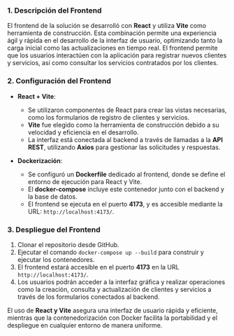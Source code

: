 
### 1. Descripción del Frontend

El frontend de la solución se desarrolló con **React** y utiliza **Vite** como herramienta de construcción. Esta combinación permite una experiencia ágil y rápida en el desarrollo de la interfaz de usuario, optimizando tanto la carga inicial como las actualizaciones en tiempo real. El frontend permite que los usuarios interactúen con la aplicación para registrar nuevos clientes y servicios, así como consultar los servicios contratados por los clientes.

### 2. Configuración del Frontend

- **React + Vite**:
  - Se utilizaron componentes de React para crear las vistas necesarias, como los formularios de registro de clientes y servicios.
  - **Vite** fue elegido como la herramienta de construcción debido a su velocidad y eficiencia en el desarrollo.
  - La interfaz está conectada al backend a través de llamadas a la **API REST**, utilizando **Axios** para gestionar las solicitudes y respuestas.

- **Dockerización**:
  - Se configuró un **Dockerfile** dedicado al frontend, donde se define el entorno de ejecución para React y Vite.
  - El **docker-compose** incluye este contenedor junto con el backend y la base de datos.
  - El frontend se ejecuta en el puerto **4173**, y es accesible mediante la URL: `http://localhost:4173/`.

### 3. Despliegue del Frontend

1. Clonar el repositorio desde GitHub.
2. Ejecutar el comando `docker-compose up --build` para construir y ejecutar los contenedores.
3. El frontend estará accesible en el puerto **4173** en la URL `http://localhost:4173/`.
4. Los usuarios podrán acceder a la interfaz gráfica y realizar operaciones como la creación, consulta y actualización de clientes y servicios a través de los formularios conectados al backend.

El uso de **React y Vite** asegura una interfaz de usuario rápida y eficiente, mientras que la contenedorización con Docker facilita la portabilidad y el despliegue en cualquier entorno de manera uniforme.